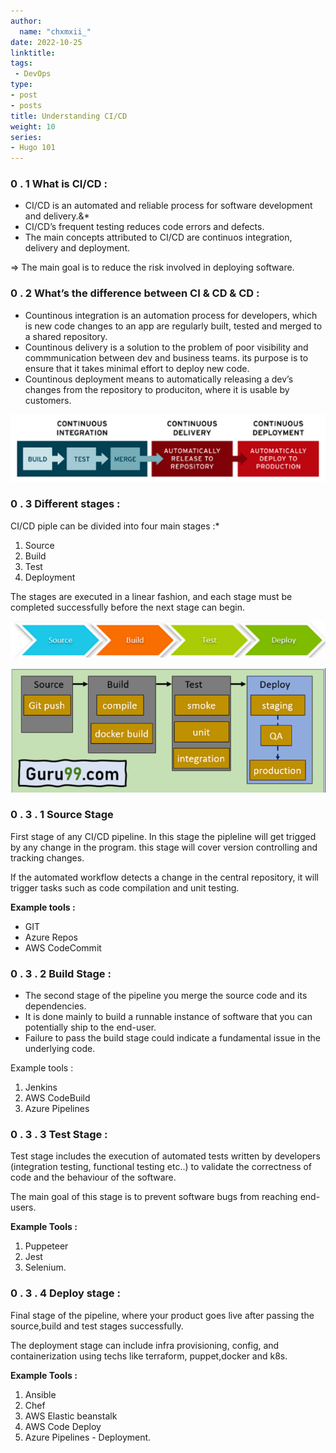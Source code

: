 ```yaml
---
author:
  name: "chxmxii_"
date: 2022-10-25
linktitle: 
tags:
 - DevOps
type:
- post
- posts
title: Understanding CI/CD
weight: 10
series:
- Hugo 101
---
```


### 0 . 1 What is CI/CD :

- CI/CD is an automated and reliable process for software development and delivery.&*
- CI/CD’s frequent testing reduces code errors and defects.
- The main concepts attributed to CI/CD are continuos integration, delivery and deployment.

⇒ The main goal is to reduce the risk involved in deploying software.

### 0 . 2 What’s the difference between CI & CD & CD :

- Countinous integration is an automation process for developers, which is new code changes to an app are regularly built, tested and merged to a shared repository.
- Countinous delivery is a solution to the problem of poor visibility and commmunication between dev and business teams. its purpose is to ensure that it takes minimal effort to deploy new code.
- Countinous deployment means to automatically releasing a dev’s changes from the repository to produciton, where it is usable by customers.

![Untitled](/cicd.png)

### 0 . 3 Different stages :

CI/CD piple can be divided into four main stages :*

1. Source
2. Build
3. Test
4. Deployment

The stages are executed in a linear fashion, and each stage must be completed successfully before the next stage can begin.

![](/cicd2.png)

![](/cicd3.png)

### 0 . 3 . 1 Source Stage

First stage of any CI/CD pipeline. In this stage the pipleline will get trigged by any change in the program. this stage will cover version controlling and tracking changes.

If the automated workflow detects a change in the central repository, it will trigger tasks such as code compilation and unit testing.

**Example tools :**

- GIT
- Azure Repos
- AWS CodeCommit

### 0 . 3 . 2 Build Stage :

- The second stage of the pipeline you merge the source code and its dependencies.
- It is done mainly to build a runnable instance of software that you can potentially ship to the end-user.
- Failure to pass the build stage could indicate a fundamental issue in the underlying code.

Example tools : 

1. Jenkins
2. AWS CodeBuild
3. Azure Pipelines

### 0 . 3 . 3 Test Stage :

Test stage includes the execution of automated tests written by developers (integration testing, functional testing etc..) to validate the correctness of code and the behaviour of the software.

The main goal of this stage is to prevent software bugs from reaching end-users.

**Example Tools :** 

1. Puppeteer
2. Jest
3. Selenium.

### 0 . 3 . 4 Deploy stage :

Final stage of the pipeline, where your product goes live after passing the source,build and test stages successfully.

The deployment stage can include infra provisioning, config, and containerization using techs like terraform, puppet,docker and k8s.

**Example Tools :** 

1. Ansible
2. Chef
3. AWS Elastic beanstalk
4. AWS Code Deploy
5. Azure Pipelines - Deployment.